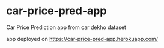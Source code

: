# car-price-pred-app
Car Price Prediction app from car dekho dataset

app deployed on https://car-price-pred-app.herokuapp.com/
